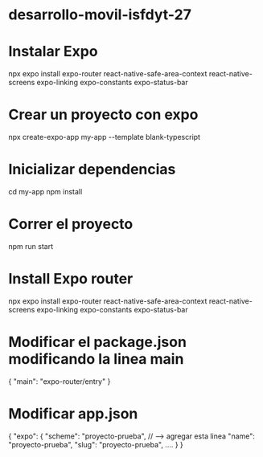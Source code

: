 # desarrollo-movil-isfdyt-27

# Instalar Expo

npx expo install expo-router react-native-safe-area-context react-native-screens expo-linking expo-constants expo-status-bar

# Crear un proyecto con expo

npx create-expo-app my-app --template blank-typescript

# Inicializar dependencias 

cd my-app
npm install

# Correr el proyecto

npm run start

# Install Expo router

npx expo install expo-router react-native-safe-area-context react-native-screens expo-linking expo-constants expo-status-bar

# Modificar el package.json modificando la linea main

{
  "main": "expo-router/entry"
}

# Modificar app.json

{
  "expo": {
    "scheme": "proyecto-prueba", // --> agregar esta linea
    "name": "proyecto-prueba",
    "slug": "proyecto-prueba",
 ....
  }
}
